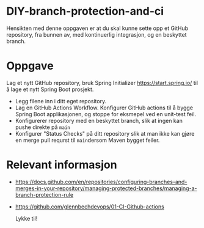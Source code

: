# DIY-branch-protection-and-ci

 Hensikten med denne oppgaven er at du skal kunne sette opp et GitHub repository, fra bunnen av, med kontinuerlig integrasjon, og en beskyttet branch.

# Oppgave 

Lag et nytt GitHub repository, bruk Spring Initializer https://start.spring.io/ til å lage et nytt Spring Boot prosjekt. 

* Legg filene inn i ditt eget repository.
* Lag en GitHub Actions Workflow. Konfigurer GitHub actions til å bygge Spring Boot applikasjonen, og stoppe for eksmepel ved en unit-test feil. 
* Konfigurerer repository med en beskyttet branch, slik at ingen kan pushe direkte på ```main```
* Konfigurer "Status Checks" på ditt repository slik at man ikke kan gjøre en merge pull requrst til ```main```dersom Maven bygget feiler.

# Relevant informasjon 

* https://docs.github.com/en/repositories/configuring-branches-and-merges-in-your-repository/managing-protected-branches/managing-a-branch-protection-rule
* https://github.com/glennbechdevops/01-CI-Github-actions

  Lykke til!
